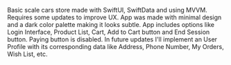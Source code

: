 Basic scale cars store made with SwiftUI, SwiftData and using MVVM. Requires some updates to improve UX. 
App was made with minimal design and a dark color palette making it looks subtle.
App includes options like Login Interface, Product List, Cart, Add to Cart button and End Session button. Paying button is disabled. In future updates I'll implement an User Profile
with its corresponding data like Address, Phone Number, My Orders, Wish List, etc.




